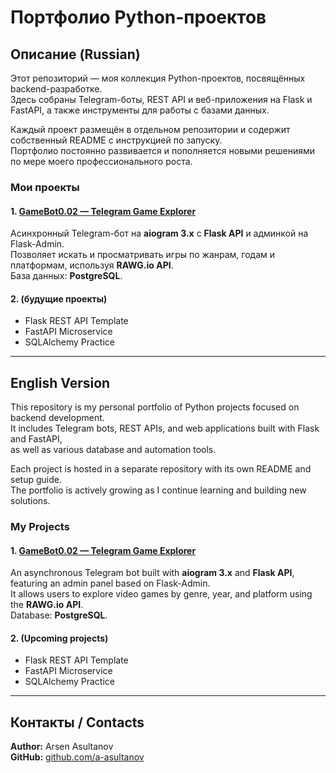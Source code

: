 # Портфолио Python-проектов

## Описание (Russian)

Этот репозиторий — моя коллекция Python-проектов, посвящённых backend-разработке.  
Здесь собраны Telegram-боты, REST API и веб-приложения на Flask и FastAPI, а также инструменты для работы с базами данных.

Каждый проект размещён в отдельном репозитории и содержит собственный README с инструкцией по запуску.  
Портфолио постоянно развивается и пополняется новыми решениями по мере моего профессионального роста.

### Мои проекты

#### 1. [GameBot0.02 — Telegram Game Explorer](https://github.com/a-asultanov/GameBot0.02-Telegram-Game-Explorer-Bot)
Асинхронный Telegram-бот на **aiogram 3.x** с **Flask API** и админкой на Flask-Admin.  
Позволяет искать и просматривать игры по жанрам, годам и платформам, используя **RAWG.io API**.  
База данных: **PostgreSQL**.

#### 2. (будущие проекты)
- Flask REST API Template  
- FastAPI Microservice  
- SQLAlchemy Practice  

---

## English Version

This repository is my personal portfolio of Python projects focused on backend development.  
It includes Telegram bots, REST APIs, and web applications built with Flask and FastAPI,  
as well as various database and automation tools.

Each project is hosted in a separate repository with its own README and setup guide.  
The portfolio is actively growing as I continue learning and building new solutions.

### My Projects

#### 1. [GameBot0.02 — Telegram Game Explorer](https://github.com/a-asultanov/GameBot0.02-Telegram-Game-Explorer-Bot)
An asynchronous Telegram bot built with **aiogram 3.x** and **Flask API**, featuring an admin panel based on Flask-Admin.  
It allows users to explore video games by genre, year, and platform using the **RAWG.io API**.  
Database: **PostgreSQL**.

#### 2. (Upcoming projects)
- Flask REST API Template  
- FastAPI Microservice  
- SQLAlchemy Practice  

---

## Контакты / Contacts
**Author:** Arsen Asultanov  
**GitHub:** [github.com/a-asultanov](https://github.com/a-asultanov)
